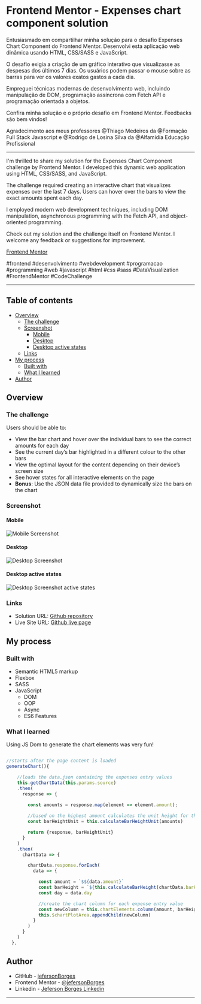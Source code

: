 # Frontend Mentor - Expenses chart component solution

Entusiasmado em compartilhar minha solução para o desafio Expenses Chart Component do Frontend Mentor. Desenvolvi esta aplicação web dinâmica usando HTML, CSS/SASS e JavaScript.

O desafio exigia a criação de um gráfico interativo que visualizasse as despesas dos últimos 7 dias. Os usuários podem passar o mouse sobre as barras para ver os valores exatos gastos a cada dia.

Empreguei técnicas modernas de desenvolvimento web, incluindo manipulação de DOM, programação assíncrona com Fetch API e programação orientada a objetos.

Confira minha solução e o próprio desafio em Frontend Mentor.
Feedbacks são bem vindos!

Agradecimento aos meus professores @Thiago Medeiros da @Formação Full Stack Javascript e @Rodrigo de Losina Silva da @Alfamidia Educação Profissional

---

I'm thrilled to share my solution for the Expenses Chart Component challenge by Frontend Mentor. I developed this dynamic web application using HTML, CSS/SASS, and JavaScript.

The challenge required creating an interactive chart that visualizes expenses over the last 7 days. Users can hover over the bars to view the exact amounts spent each day.

I employed modern web development techniques, including DOM manipulation, asynchronous programming with the Fetch API, and object-oriented programming.

Check out my solution and the challenge itself on Frontend Mentor.
I welcome any feedback or suggestions for improvement.

[Frontend Mentor](https://www.frontendmentor.io/solutions/expenses-chart-component-challenge-using-javascript-and-sass-xWQ2IBulH1)

\#frontend
\#desenvolvimento
\#webdevelopment
\#programacao
\#programming
\#web
\#javascript
\#html
\#css
\#sass
\#DataVisualization
\#FrontendMentor
\#CodeChallenge

---

## Table of contents

- [Overview](#overview)
  - [The challenge](#the-challenge)
  - [Screenshot](#screenshot)
    - [Mobile](#mobile)
    - [Desktop](#desktop)
    - [Desktop active states](#desktop-active-states)
  - [Links](#links)
- [My process](#my-process)
  - [Built with](#built-with)
  - [What I learned](#what-i-learned)
- [Author](#author)

## Overview

### The challenge

Users should be able to:

- View the bar chart and hover over the individual bars to see the correct amounts for each day
- See the current day’s bar highlighted in a different colour to the other bars
- View the optimal layout for the content depending on their device’s screen size
- See hover states for all interactive elements on the page
- **Bonus**: Use the JSON data file provided to dynamically size the bars on the chart

### Screenshot

#### Mobile

![Mobile Screenshot](./assets/design/screenshot-mobile.jpeg)

#### Desktop

![Desktop Screenshot](./assets/design/screenshot-desktop.jpeg)

#### Desktop active states

![Desktop Screenshot active states](./assets/design/screenshot-desktop-active-states.jpeg)

### Links

- Solution URL: [Github repository](https://github.com/jefersonBorges/fem-expenses-chart)
- Live Site URL: [Github live page](https://jefersonborges.github.io/fem-expenses-chart/)

## My process

### Built with

- Semantic HTML5 markup
- Flexbox
- SASS
- JavaScript
  - DOM
  - OOP
  - Async
  - ES6 Features

### What I learned

Using JS Dom to generate the chart elements was very fun!

```js

//starts after the page content is loaded
generateChart(){

    //loads the data.json containing the expenses entry values
    this.getChartData(this.params.source)
    .then(
      response => {
        
        const amounts = response.map(element => element.amount);

        //based on the highest amount calculates the unit height for the chart bar
        const barHeightUnit = this.calculateBarHeightUnit(amounts) 

        return {response, barHeightUnit}
      }
    )
    .then(
      chartData => {

        chartData.response.forEach(
          data => {

            const amount = `$${data.amount}`
            const barHeight = `${this.calculateBarHeight(chartData.barHeightUnit, data.amount)}px`
            const day = data.day

            //create the chart column for each expense entry value
            const newColumn = this.chartElements.column(amount, barHeight, day)
            this.$chartPlotArea.appendChild(newColumn)
          }
        )
      }
    )
  },
```

## Author

- GitHub - [jefersonBorges](https://github.com/jefersonBorges/jefersonBorges)
- Frontend Mentor - [@jefersonBorges](https://www.frontendmentor.io/profile/jefersonBorges)
- Linkedin - [Jeferson Borges Linkedin](https://www.linkedin.com/in/jeferson-borges-543b34229)

---
